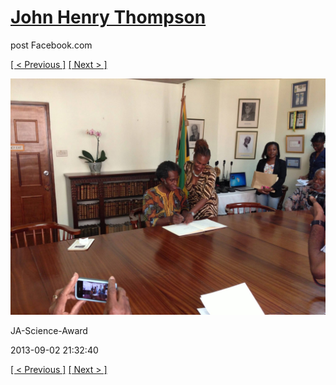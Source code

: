 # [John Henry Thompson](../README.md)
post Facebook.com

[[ < Previous ]](2013-09-02-49.md) [[ Next > ]](2013-09-02-51.md)

[![](../media/2013-09-02/JA-Science-Award-39.jpg)](../README.md)

JA-Science-Award

2013-09-02 21:32:40

[[ < Previous ]](2013-09-02-49.md) [[ Next > ]](2013-09-02-51.md)
